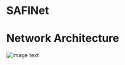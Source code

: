 # SAFINet

# Network Architecture
![image text](https://github.com/WangJianQin7/SAFINet/model/SAFINet.png)
